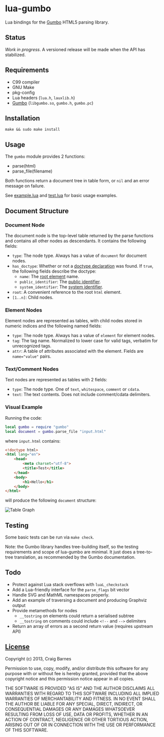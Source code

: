lua-gumbo
=========

Lua bindings for the [Gumbo] HTML5 parsing library.

Status
------

*Work in progress*. A versioned release will be made when the API has
stabilized.

Requirements
------------

* C99 compiler
* GNU Make
* pkg-config
* Lua headers (`lua.h`, `lauxlib.h`)
* [Gumbo][Gumbo installation] (`libgumbo.so`, `gumbo.h`, `gumbo.pc`)

Installation
------------

    make && sudo make install

Usage
-----

The `gumbo` module provides 2 functions:

* parse(html)
* parse_file(filename)

Both functions return a document tree in table form, or `nil` and an
error message on failure.

See [example.lua] and [test.lua] for basic usage examples.

Document Structure
------------------

### Document Node

The document node is the top-level table returned by the parse functions
and contains all other nodes as descendants. It contains the following
fields:

* `type`: The node type. Always has a value of `document` for document nodes.
* `has_doctype`: Whether or not a [doctype declaration] was found. If
  `true`, the following fields describe the doctype:
  * `name`: The [root element] name.
  * `public_identifier`: The [public identifier].
  * `system_identifier`: The [system identifier].
* `root`: A convenient reference to the root `html` element.
* `[1..n]`: Child nodes.

### Element Nodes

Element nodes are represented as tables, with child nodes stored in numeric
indices and the following named fields:

* `type`: The node type. Always has a value of `element` for element nodes.
* `tag`: The tag name. Normalized to lower case for valid tags,
  verbatim for unrecognized tags.
* `attr`: A table of attributes associated with the element. Fields are
  `name="value"` pairs.

### Text/Comment Nodes

Text nodes are represented as tables with 2 fields:

* `type`: The node type. One of `text`, `whitespace`, `comment` or `cdata`.
* `text`: The text contents. Does not include comment/cdata delimiters.

### Visual Example

Running the code:

```lua
local gumbo = require "gumbo"
local document = gumbo.parse_file "input.html"
```

where `input.html` contains:

```html
<!doctype html>
<html lang="en">
    <head>
        <meta charset="utf-8">
        <title>Test</title>
    </head>
    <body>
        <h1>Hello</h1>
    </body>
</html>
```

will produce the following `document` structure:

![Table Graph](http://cra.igbarn.es/img/lua-gumbo-graph.png)

Testing
-------

Some basic tests can be run via `make check`.

Note: the Gumbo library handles tree-building itself, so the testing
requirements and scope of lua-gumbo are minimal. It just does a
tree-to-tree translation, as recommended by the Gumbo documentation.

Todo
----

* Protect against Lua stack overflows with `luaL_checkstack`
* Add a Lua-friendly interface for the `parse_flags` bit vector
* Handle SVG and MathML namespaces properly.
* Add an example of traversing a document and producing Graphviz output
* Provide metamethods for nodes
  * `__tostring` on elements could return a serialised subtree
  * `__tostring` on comments could include `<!--` and `-->` delimiters
* Return an array of errors as a second return value (requires upstream API)

[License]
---------

Copyright (c) 2013, Craig Barnes

Permission to use, copy, modify, and/or distribute this software for any
purpose with or without fee is hereby granted, provided that the above
copyright notice and this permission notice appear in all copies.

THE SOFTWARE IS PROVIDED "AS IS" AND THE AUTHOR DISCLAIMS ALL WARRANTIES
WITH REGARD TO THIS SOFTWARE INCLUDING ALL IMPLIED WARRANTIES OF
MERCHANTABILITY AND FITNESS. IN NO EVENT SHALL THE AUTHOR BE LIABLE FOR ANY
SPECIAL, DIRECT, INDIRECT, OR CONSEQUENTIAL DAMAGES OR ANY DAMAGES
WHATSOEVER RESULTING FROM LOSS OF USE, DATA OR PROFITS, WHETHER IN AN ACTION
OF CONTRACT, NEGLIGENCE OR OTHER TORTIOUS ACTION, ARISING OUT OF OR IN
CONNECTION WITH THE USE OR PERFORMANCE OF THIS SOFTWARE.


[License]: http://en.wikipedia.org/wiki/ISC_license "ISC License"
[Gumbo]: https://github.com/google/gumbo-parser
[Gumbo installation]: https://github.com/google/gumbo-parser#installation
[example.lua]: https://raw.github.com/craigbarnes/lua-gumbo/master/example.lua
[test.lua]: https://raw.github.com/craigbarnes/lua-gumbo/master/test.lua
[doctype declaration]: http://en.wikipedia.org/wiki/Document_type_declaration
[root element]: http://en.wikipedia.org/wiki/Root_element
[public identifier]: http://en.wikipedia.org/wiki/Public_identifier#Use_in_XML_and_SGML
[system identifier]: http://en.wikipedia.org/wiki/System_identifier
